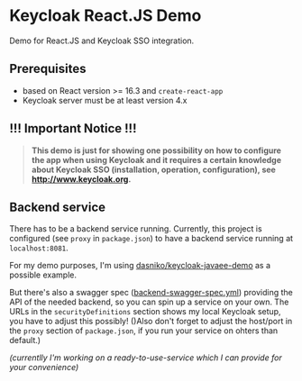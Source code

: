 # Keycloak React.JS Demo

Demo for React.JS and Keycloak SSO integration.

## Prerequisites

- based on React version >= 16.3 and `create-react-app`
- Keycloak server must be at least version 4.x

## !!! Important Notice !!! 

> **This demo is just for showing one possibility on how to configure the app when using Keycloak and it requires a certain knowledge about Keycloak SSO (installation, operation, configuration), see http://www.keycloak.org.**

## Backend service

There has to be a backend service running.
Currently, this project is configured (see `proxy` in `package.json`) to have a backend service running at `localhost:8081`.

For my demo purposes, I'm using [dasniko/keycloak-javaee-demo](https://github.com/dasniko/keycloak-javaee-demo) as a possible example.

But there's also a swagger spec ([backend-swagger-spec.yml](./backend-swagger-spec.yml)) providing the API of the needed backend, so you can spin up a service on your own.
The URLs in the `securityDefinitions` section shows my local Keycloak setup, you have to adjust this possibly!
()Also don't forget to adjust the host/port in the `proxy` section of `package.json`, if you run your service on ohters than default.)

_(currentlly I'm working on a ready-to-use-service which I can provide for your convenience)_
